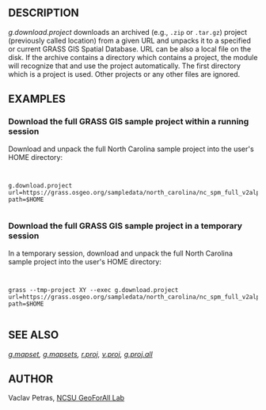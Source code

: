 
## DESCRIPTION

*g.download.project* downloads an archived (e.g.,
`.zip` or `.tar.gz`) project (previously called
location) from a given URL
and unpacks it to a specified or current GRASS GIS Spatial Database.
URL can be also a local file on the disk.
If the archive contains a directory which contains a project, the module
will recognize that and use the project automatically.
The first directory which is a project is used.
Other projects or any other files are ignored.

## EXAMPLES

### Download the full GRASS GIS sample project within a running session

Download and unpack the full North Carolina sample project into the user's
HOME directory:

```


g.download.project url=https://grass.osgeo.org/sampledata/north_carolina/nc_spm_full_v2alpha2.tar.gz path=$HOME


```

### Download the full GRASS GIS sample project in a temporary session

In a temporary session, download and unpack the full North Carolina sample project
into the user's HOME directory:

```


grass --tmp-project XY --exec g.download.project url=https://grass.osgeo.org/sampledata/north_carolina/nc_spm_full_v2alpha2.tar.gz path=$HOME


```

## SEE ALSO

*[g.mapset](g.mapset.html),
[g.mapsets](g.mapsets.html),
[r.proj](r.proj.html),
[v.proj](v.proj.html),
[g.proj.all](g.proj.all.html)*

## AUTHOR

Vaclav Petras, [NCSU GeoForAll Lab](http://geospatial.ncsu.edu/geoforall/)
